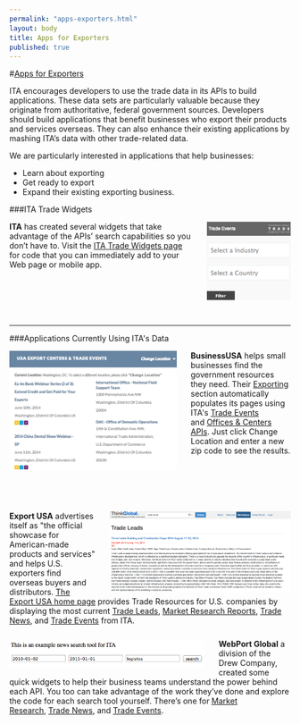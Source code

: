 ```yaml
--- 
permalink: "apps-exporters.html" 
layout: body 
title: Apps for Exporters 
published: true 
---
```


#<a href="apps-exporters.html">Apps for Exporters</a>

ITA encourages developers to use the trade data in its APIs to build applications. These data sets are particularly valuable because they originate from authoritative, federal government sources. Developers should build applications that benefit businesses who export their products and services overseas. They can also enhance their existing applications by mashing ITA’s data with other trade-related data.

We are particularly interested in applications that help businesses:

* Learn about exporting
* Get ready to export
* Expand their existing exporting business.


###ITA Trade Widgets

<div style="margin-bottom:100px;"><a href="widgets.html"><img src="images/itawidget.png" width="150" style="float:right;margin:0 0 0 25px;"/></a> <strong>ITA</strong> has created several widgets that take advantage of the APIs’ search capabilities so you don’t have to.  Visit the <a href="widgets.html">ITA Trade Widgets page</a> for code that you can immediately add to your Web page or mobile app.</div>

------

###Applications Currently Using ITA's Data 

<div style="margin-bottom:100px;"><a href="http://business.usa.gov/export"><img src="images/businessusa.png" width="300" style="float:left;margin:0 25px 0 0;"/></a> <strong>BusinessUSA</strong> helps small businesses find the government resources they need. Their <a href="http://business.usa.gov/export">Exporting</a> section automatically populates its pages using ITA's <a href="http://business.usa.gov/events-search/">Trade Events</a> and <a href="http://business.usa.gov/export">Offices & Centers APIs</a>. Just click Change Location and enter a new zip code to see the results.</div>

<div style="margin-bottom:25px;"><a href="http://www.thinkglobal.com/exusa"><img src="images/thinkglobal.png" width="325" style="float:right;margin:0 0 0 25px;"/></a> <strong>Export USA</strong> advertises itself as "the official showcase for American-made products and services" and helps U.S. exporters find overseas buyers and distributors. <a href="http://www.thinkglobal.com/exusa">The Export USA home page</a> provides Trade Resources for U.S. companies by displaying the most current <a href="http://www.thinkglobal.com/trade_resources/trade_leads">Trade Leads</a>, <a href="http://www.thinkglobal.com/trade_resources/market">Market Research Reports</a>, <a href="http://www.thinkglobal.com/trade_resources/trade_articles">Trade News</a>, and <a href="http://www.thinkglobal.com/trade_resources/trade_events">Trade Events</a> from ITA.</div>

<div><a href="http://sources.drewcompany.com/ita/"><img src="images/drewcompany.png" width="350" style="float:left;margin:0 25px 0 0;"/></a> <strong>WebPort Global</strong> a division of the Drew Company, created some quick widgets to help their business teams understand the power behind each API.  You too can take advantage of the work they’ve done and explore the code for each search tool yourself.  There’s one for <a href="http://sources.drewcompany.com/ita/example.html">Market Research</a>, <a href="http://sources.drewcompany.com/ita/news.html">Trade News</a>, and <a href="http://sources.drewcompany.com/ita/events.html">Trade Events</a>.</div>



